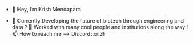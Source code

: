 - 👋 Hey, I’m Krish Mendapara
+ 👀  Currently Developing the future of biotech through engineering and data
? 🌱 Worked with many cool people and institutions along the way 
! 📫 How to reach me --> Discord: xrizh


